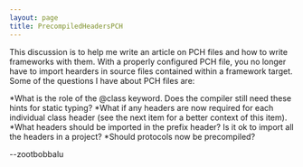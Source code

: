 ```yaml
---
layout: page
title: PrecompiledHeadersPCH
---
```


This discussion is to help me write an article on PCH files and how to write frameworks with them. With a properly configured PCH file, you no longer have to import hearders in source files contained within a framework target. Some of the questions I have about PCH files are:


*What is the role of the @class keyword. Does the compiler still need these hints for static typing?
*What if any headers are now required for each individual class header (see the next item for a better context of this item). 
*What headers should be imported in the prefix header? Is it ok to import all the headers in a project?
*Should protocols now be precompiled?


--zootbobbalu

